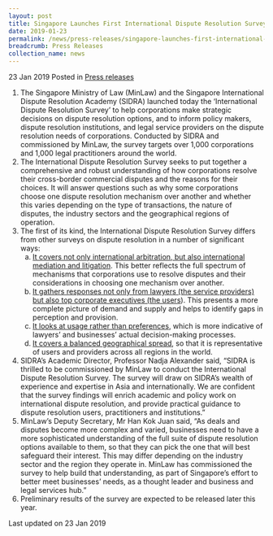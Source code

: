 ```yaml
---
layout: post
title: Singapore Launches First International Dispute Resolution Survey
date: 2019-01-23
permalink: /news/press-releases/singapore-launches-first-international-dispute-resolution-survey
breadcrumb: Press Releases
collection_name: news
---
```

23 Jan 2019 Posted in [Press releases](/news/press-releases)

<ol>
<li>The Singapore Ministry of Law (MinLaw) and the Singapore International Dispute Resolution Academy (SIDRA) launched today the ‘International Dispute Resolution Survey’ to help corporations make strategic decisions on dispute resolution options, and to inform policy makers, dispute resolution institutions, and legal service providers on the dispute resolution needs of corporations. Conducted by SIDRA and commissioned by MinLaw, the survey targets over 1,000 corporations and 1,000 legal practitioners around the world.</li>

<li>The International Dispute Resolution Survey seeks to put together a comprehensive and robust understanding of how corporations resolve their cross-border commercial disputes and the reasons for their choices. It will answer questions such as why some corporations choose one dispute resolution mechanism over another and whether this varies depending on the type of transactions, the nature of disputes, the industry sectors and the geographical regions of operation. </li>

<li>The first of its kind, the International Dispute Resolution Survey differs from other surveys on dispute resolution in a number of significant ways:


<ol style="list-style-type: lower-alpha;">
<li> <u>It covers not only international arbitration, but also international mediation and litigation</u>. This better reflects the full spectrum of mechanisms that corporations use to resolve disputes and their considerations in choosing one mechanism over another.  </li>

<li> <u>It gathers responses not only from lawyers (the service providers) but also top corporate executives (the users</u>). This presents a more complete picture of demand and supply and helps to identify gaps in perception and provision.</li>

<li> <u>It looks at usage rather than preferences</u>, which is more indicative of lawyers’ and businesses’ actual decision-making processes.</li>

<li> <u> It covers a balanced geographical spread</u>, so that it is representative of users and providers across all regions in the world.</li>

</ol>



</li>

<li> SIDRA’s Academic Director, Professor Nadja Alexander said, “SIDRA is thrilled to be commissioned by MinLaw to conduct the International Dispute Resolution Survey. The survey will draw on SIDRA’s wealth of experience and expertise in Asia and internationally. We are confident that the survey findings will enrich academic and policy work on international dispute resolution, and provide practical guidance to dispute resolution users, practitioners and institutions.”</li>

<li>MinLaw’s Deputy Secretary, Mr Han Kok Juan said, “As deals and disputes become more complex and varied, businesses need to have a more sophisticated understanding of the full suite of dispute resolution options available to them, so that they can pick the one that will best safeguard their interest. This may differ depending on the industry sector and the region they operate in. MinLaw has commissioned the survey to help build that understanding, as part of Singapore’s effort to better meet businesses’ needs, as a thought leader and business and legal services hub.”</li>

<li> Preliminary results of the survey are expected to be released later this year.</li>

</ol>

<p class="right-side-updated">Last updated on 23 Jan 2019</p>
